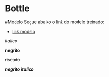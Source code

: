 # Bottle

#Modelo
Segue abaixo o link do modelo treinado:
- [link modelo](https://1drv.ms/u/c/25c1ffdcff23db20/EbEWmFG5FFJGsEz9eP7CsE4BGWlUllcvYwr-tc1V88d-RQ?e=T1No8n)

_italico_

__negrito__

~~riscado~~

**_negrito italico_**